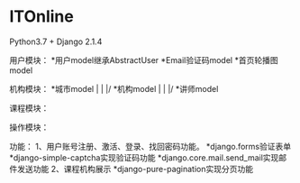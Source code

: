 # ITOnline

Python3.7 + Django 2.1.4


用户模块：
  *用户model继承AbstractUser
  *Email验证码model
  *首页轮播图model
  
  
  
机构模块：
  *城市model
      |
      |
     \|/
  *机构model
      |
      |
     \|/
  *讲师model
  
  
  
课程模块：



操作模块：


功能：
1、用户账号注册、激活、登录、找回密码功能。
  *django.forms验证表单
  *django-simple-captcha实现验证码功能
  *django.core.mail.send_mail实现邮件发送功能
2、课程机构展示
  *django-pure-pagination实现分页功能
